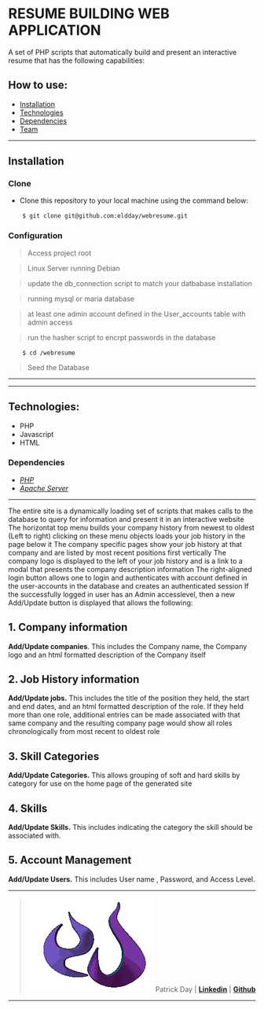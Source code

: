 # RESUME BUILDING WEB APPLICATION
A set of PHP scripts that automatically build and present an interactive resume that has the following capabilities:






## How to use:

- [Installation](#installation)
- [Technologies](#technologies)
- [Dependencies](#dependencies)
- [Team](#team)

---

## Installation
### Clone

- Clone this repository to your local machine using the command below:
```
	$ git clone git@github.com:eldday/webresume.git
```

### Configuration

> Access project root

> Linux Server running Debian

> update the db_connection script to match your datbabase installation

> running mysql or maria database

> at least one admin account defined in the User_accounts table with admin access

> run the hasher script to encrpt passwords in the database
```
	$ cd /webresume
```
> Seed the Database
---

---
## Technologies:
- PHP
- Javascript
- HTML

### Dependencies
* *[PHP](https://www.php.net/downloads.php)*
* *[Apache Server](https://httpd.apache.org/)*

---
The entire site is a dynamically loading set of scripts that makes calls to the database to query for information and present it in an interactive website
The horizontat top menu builds your company history from newest to oldest (Left to right) clicking on these menu objects loads your job history in the page below it
The company specific pages show your job history at that company and are listed by most recent positions first vertically 
The company logo is displayed to the left of your job history and is a link to a modal that presents the company description information
The right-aligned login button allows one to login and authenticates with account defined in the user-accounts in the database and creates an authenticated session 
If the successfully logged in user has an Admin accesslevel, then a new Add/Update button is displayed that allows the following:

## 1. **Company information** 
**Add/Update companies**. This includes the Company name, the Company logo and an html formatted description of the Company itself
## 2. **Job History information** 
**Add/Update jobs.** This includes the title of the position they held, the start and end dates, and an html formatted description of the role. 
If they held more than one role, additional entries can be made associated with that same company and the resulting company page would show all roles chronologically from most recent to oldest role 
## 3. **Skill Categories** 
**Add/Update Categories.** This allows grouping of soft and hard skills by category for use on the home page of the generated site 
## 4. **Skills** 
**Add/Update Skills.** This includes indicating the category the skill should be associated with.
## 5. **Account Management** 
**Add/Update Users.** This includes User name , Password, and Access Level.





---


> ![](https://github.com/eldday/webresume/blob/main/images/DDAYLOGO.gif) Patrick Day  | <a href="https://www.linkedin.com/in/eldday/" target="_blank">**Linkedin**</a> | <a href="https://github.com/eldday" target="_blank">**Github**</a> 

---
